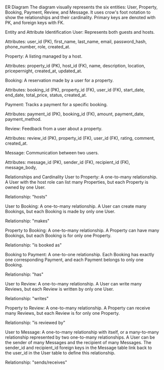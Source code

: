ER Diagram
The diagram visually represents the six entities: User, Property, Booking, Payment, Review, and Message. It uses crow's foot notation to show the relationships and their cardinality. Primary keys are denoted with PK, and foreign keys with FK.

Entity and Attribute Identification
User: Represents both guests and hosts.

Attributes: user_id (PK), first_name, last_name, email, password_hash, phone_number, role, created_at.

Property: A listing managed by a host.

Attributes: property_id (PK), host_id (FK), name, description, location, pricepernight, created_at, updated_at.

Booking: A reservation made by a user for a property.

Attributes: booking_id (PK), property_id (FK), user_id (FK), start_date, end_date, total_price, status, created_at.

Payment: Tracks a payment for a specific booking.

Attributes: payment_id (PK), booking_id (FK), amount, payment_date, payment_method.

Review: Feedback from a user about a property.

Attributes: review_id (PK), property_id (FK), user_id (FK), rating, comment, created_at.

Message: Communication between two users.

Attributes: message_id (PK), sender_id (FK), recipient_id (FK), message_body, 

Relationships and Cardinality
User to Property: A one-to-many relationship. A User with the host role can list many Properties, but each Property is owned by one User.

Relationship: "hosts"

User to Booking: A one-to-many relationship. A User can create many Bookings, but each Booking is made by only one User.

Relationship: "makes"

Property to Booking: A one-to-many relationship. A Property can have many Bookings, but each Booking is for only one Property.

Relationship: "is booked as"

Booking to Payment: A one-to-one relationship. Each Booking has exactly one corresponding Payment, and each Payment belongs to only one Booking.

Relationship: "has"

User to Review: A one-to-many relationship. A User can write many Reviews, but each Review is written by only one User.

Relationship: "writes"

Property to Review: A one-to-many relationship. A Property can receive many Reviews, but each Review is for only one Property.

Relationship: "is reviewed by"

User to Message: A one-to-many relationship with itself, or a many-to-many relationship represented by two one-to-many relationships. A User can be the sender of many Messages and the recipient of many Messages. The sender_id and recipient_id foreign keys in the Message table link back to the user_id in the User table to define this relationship.

Relationship: "sends/receives"